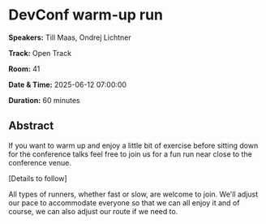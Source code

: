 # DevConf warm-up run

**Speakers:** Till Maas, Ondrej Lichtner
                    
**Track:** Open Track
                    
**Room:** 41
                    
**Date & Time:** 2025-06-12 07:00:00
                    
**Duration:** 60 minutes
                    
## Abstract
                    
If you want to warm up and enjoy a little bit of exercise before sitting down for the conference talks feel free to join us for a fun run near close to the conference venue.

[Details to follow]

All types of runners, whether fast or slow, are welcome to join. We'll adjust our pace to accommodate everyone so that we can all enjoy it and of course, we can also adjust our route if we need to.
